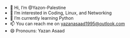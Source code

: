 - 👋 Hi, I’m @Yazon-Palestine
- 👀 I’m interested in Coding, Linux, and Networking
- 🌱 I’m currently learning Python
- 📫 You can reach me on yazanasaad1995@outlook.com
- 😄 Pronouns: Yazan Asaad

<!---
Yazon-Palestine/Yazon-Palestine is a ✨ special ✨ repository because its `README.md` (this file) appears on your GitHub profile.
You can click the Preview link to take a look at your changes.
--->
